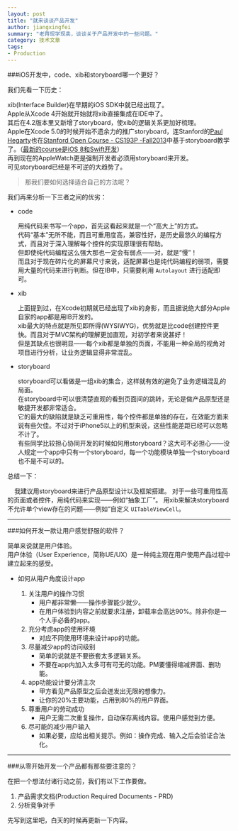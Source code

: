 ```yaml
---
layout: post
title: "就来谈谈产品开发"
author: jiangxingfei
summary: "老蒋现学现卖，谈谈关于产品开发中的一些问题。"
category: 技术文章
tags:
- Production
---
```



###iOS开发中，code、xib和storyboard哪一个更好？

我们先看一下历史：

xib(Interface Builder)在早期的iOS SDK中就已经出现了。<br>
Apple从Xcode 4开始就开始就将xib直接集成在IDE中了。<br>
其后在4.2版本里又新增了storyboard，使xib的逻辑关系更加好梳理。<br>
Apple在Xcode 5.0的时候开始不遗余力的推广storyboard，连Stanford的[Paul Hegarty](http://en.wikipedia.org/wiki/Paul_Hegarty "see Wikipedia")也在[Stanford Open Course - CS193P -Fall2013](http://web.stanford.edu/class/cs193p/cgi-bin/drupal/downloads-2013-fall)中基于storyboard教学了。（[最新的course是iOS 8和Swift开发](https://itunes.apple.com/us/course/developing-ios-8-apps-swift/id961180099 "view in Itunes U")）<br>
再到现在的AppleWatch更是强制开发者必须用storyboard来开发。<br>
可见storyboard已经是不可逆的大趋势了。

> 那我们要如何选择适合自己的方法呢？

我们再来分析一下三者之间的优劣：

* code

	用纯代码来书写一个app，首先这看起来就是一个“高大上”的方式。<br>
	代码“基本”无所不能，而且可重用度高，兼容性好，是历史最悠久的编程方式，而且对于深入理解每个控件的实现原理很有帮助。<br>
	但即使纯代码编程这么强大那也一定会有弱点——对，就是“慢”！<br>
	而且对于现在碎片化的屏幕尺寸来说，适配屏幕也是纯代码编程的弱项，需要用大量的代码来进行判断。但在IB中，只需要利用 <code>Autolayout</code> 进行适配即可。

* xib

	上面提到过，在Xcode初期就已经出现了xib的身影，而且据说绝大部分Apple自家的app都是用IB开发的。<br>
	xib最大的特点就是所见即所得(WYSIWYG)，优势就是比code创建控件更快。而且对于MVC架构的理解更加直观，对初学者来说甚好！<br>
	但是其缺点也很明显——每个xib都是单独的页面，不能用一种全局的视角对项目进行分析，让业务逻辑显得非常混乱。

* storyboard

	storyboard可以看做是一组xib的集合，这样就有效的避免了业务逻辑混乱的局面。<br>
	在storyboard中可以很清楚直观的看到页面间的跳转，无论是做产品原型还是敏捷开发都非常适合。<br>
	它的最大的缺陷就是缺乏可重用性，每个控件都是单独的存在，在效能方面来说有些欠佳。不过对于iPhone5以上的机型来说，这些性能差距已经可以忽略不计了。<br>
	有些同学比较担心协同开发的时候如何用storyboard？这大可不必担心——没人规定一个app中只有一个storyboard，每一个功能模块单独一个storyboard也不是不可以的。

总结一下：

&nbsp;&nbsp;&nbsp;&nbsp;我建议用storyboard来进行产品原型设计以及框架搭建。
对于一些可重用性高的页面或者控件，用纯代码来实现——例如“抽象工厂”。
用xib来解决storyboard不允许单个view存在的问题——例如“自定义 <code>UITableViewCell</code>。

<hr>

###如何开发一款让用户感觉舒服的软件？

简单来说就是用户体验。<br>
用户体验（User Experience，简称UE/UX）是一种纯主观在用户使用产品过程中建立起来的感受。

* 如何从用户角度设计app

	1. 关注用户的操作习惯
		* 用户都非常懒——操作步骤能少就少。
		* 在用户体验到内容之前就要求注册，卸载率会高达90%。除非你是一个人手必备的app。
	2. 充分考虑app的使用环境
		* 对应不同使用环境来设计app的功能。
	3. 尽量减少app的访问级别
		* 简单的说就是不要嵌套太多逻辑关系。
		* 不要在app内加入太多可有可无的功能。PM要懂得缩减界面、删功能。
	4. app功能设计要分清主次
		* 甲方看见产品原型之后会迸发出无限的想像力。
		* 让你的20%主要功能，占用到80%的用户界面。
	5. 尊重用户的劳动成功
		* 用户无需二次重复操作，自动保存离线内容。使用户感觉到方便。
	6. 尽可能的减少用户输入
		* 如果必要，应给出相关提示。例如：操作完成、输入之后会验证合法化。

<hr>

###从零开始开发一个产品都有那些要注意的？

在把一个想法付诸行动之前，我们有以下工作要做。

1. 产品需求文档(Production Required Documents - PRD)
2. 分析竞争对手

先写到这里吧，白天的时候再更新一下内容。

